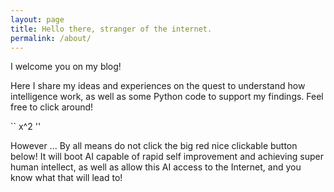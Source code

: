 ```yaml
---
layout: page
title: Hello there, stranger of the internet.
permalink: /about/
---
```


<script type="text/javascript"
   src="http://cdn.mathjax.org/mathjax/latest/MathJax.js">
</script>

<script type="text/javascript"
   src="http://cdn.mathjax.org/mathjax/latest/MathJax.js?config=TeX-AMS-MML_HTMLorMML">
</script>

I welcome you on my blog! 

Here I share my ideas and experiences on the quest to understand how intelligence work, as well as some Python code to support my findings. Feel free to click around! 

`` x^2 ''

However ... By all means do not click the big red nice clickable button below! It will boot AI capable of rapid self improvement and achieving super human intellect, as well as allow this AI access to the Internet, and you know what that will lead to!
